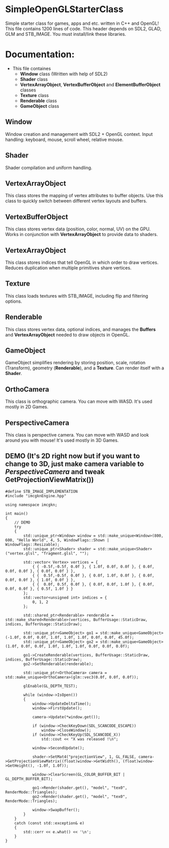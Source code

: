 # SimpleOpenGLStarterClass
Simple starter class for games, apps and etc. written in C++ and OpenGL! This file contains 1200 lines of code.
This header depends on SDL2, GLAD, GLM and STB_IMAGE. You must install/link these libraries.

# Documentation:
* This file containes
	- **Window** class (Written with help of SDL2)
	- **Shader** class
	- **VertexArrayObject**, **VertexBufferObject** and **ElementBufferObject** classes
	- **Texture** class
	- **Renderable** class
	- **GameObject** class

## **Window**
Window creation and management with SDL2 + OpenGL context.
Input handling: keyboard, mouse, scroll wheel, relative mouse.

## **Shader**
Shader compilation and uniform handling.

## **VertexArrayObject**
This class stores the mapping of vertex attributes to buffer objects.
Use this class to quickly switch between different vertex layouts and buffers.

## **VertexBufferObject**
This class stores vertex data (position, color, normal, UV) on the GPU.
Works in conjunction with **VertexArrayObject** to provide data to shaders.

## **VertexArrayObject**
This class stores indices that tell OpenGL in which order to draw vertices.
Reduces duplication when multiple primitives share vertices.

## **Texture**
This class loads textures with STB_IMAGE, including flip and filtering options.

## **Renderable**
This class stores vertex data, optional indices, and manages the **Buffers** and
**VertexArrayObject** needed to draw objects in OpenGL.

## **GameObject**
GameObject simplifies rendering by storing position, scale, rotation (Transform), 
geometry (**Renderable**), and a **Texture**. Can render itself with a **Shader**.

## **OrthoCamera**
This class is orthographic camera. You can move with WASD.
It's used mostly in 2D Games.

## **PerspectiveCamera**
This class is perspective camera. You can move with WASD and look around you with mouse!
It's used mostly in 3D Games.

## DEMO (It's 2D right now but if you want to change to 3D, just make camera variable to _PerspectiveCamera_ and tweak GetProjectionViewMatrix())

```
#define STB_IMAGE_IMPLEMENTATION
#include "imcgknEngine.hpp"

using namespace imcgkn;

int main()
{
	// DEMO
	try
	{
		std::unique_ptr<Window> window = std::make_unique<Window>(800, 600, "Hello World", 4, 5, WindowFlags::Shown | WindowFlags::Resizable);
		std::unique_ptr<Shader> shader = std::make_unique<Shader>("vertex.glsl", "fragment.glsl", "");

		std::vector< Vertex> vertices = {
			{ { -0.5f,-0.5f, 0.0f }, { 1.0f, 0.0f, 0.0f }, { 0.0f, 0.0f, 0.0f }, { 0.0f, 0.0f } },
			{ {  0.5f,-0.5f, 0.0f }, { 0.0f, 1.0f, 0.0f }, { 0.0f, 0.0f, 0.0f }, { 1.0f, 0.0f } },
			{ {  0.0f, 0.5f, 0.0f }, { 0.0f, 0.0f, 1.0f }, { 0.0f, 0.0f, 0.0f }, { 0.5f, 1.0f } }
		};
		std::vector<unsigned int> indices = {
			0, 1, 2
		};

		std::shared_ptr<Renderable> renderable = std::make_shared<Renderable>(vertices, BufferUsage::StaticDraw, indices, BufferUsage::StaticDraw);

		std::unique_ptr<GameObject> go1 = std::make_unique<GameObject>(-1.0f, 0.0f, 0.0f, 1.0f, 1.0f, 1.0f, 0.0f, 0.0f, 45.0f);
		std::unique_ptr<GameObject> go2 = std::make_unique<GameObject>(1.0f, 0.0f, 0.0f, 1.0f, 1.0f, 1.0f, 0.0f, 0.0f, 0.0f);

		go1->CreateRenderable(vertices, BufferUsage::StaticDraw, indices, BufferUsage::StaticDraw);
		go2->SetRenderable(renderable);

		std::unique_ptr<OrthoCamera> camera = std::make_unique<OrthoCamera>(glm::vec3(0.0f, 0.0f, 0.0f));

		glEnable(GL_DEPTH_TEST);

		while (window->IsOpen())
		{
			window->UpdateDeltaTime();
			window->FirstUpdate();

			camera->Update(*window.get());

			if (window->CheckKeyDown(SDL_SCANCODE_ESCAPE))
				window->CloseWindow();
			if (window->CheckKeyUp(SDL_SCANCODE_X))
				std::cout << "X was released !\n";

			window->SecondUpdate();

			shader->SetMat4("projectionView", 1, GL_FALSE, camera->GetProjectionViewMatrix((float)window->GetWidth(), (float)window->GetHeight(), -1.0f, 1.0f));

			window->ClearScreen(GL_COLOR_BUFFER_BIT | GL_DEPTH_BUFFER_BIT);

			go1->Render(shader.get(), "model", "tex0", RenderMode::Triangles);
			go2->Render(shader.get(), "model", "tex0", RenderMode::Triangles);

			window->SwapBuffer();
		}
	}
	catch (const std::exception& e)
	{
		std::cerr << e.what() << '\n';
	}
}
